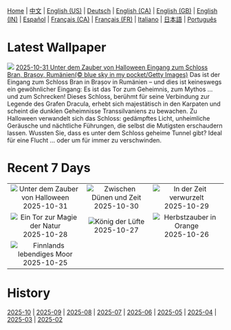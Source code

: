 [Home](../README.md) | [中文](zh-CN.md) | [English (US)](en-US.md) | [Deutsch](de-DE.md) | [English (CA)](en-CA.md) | [English (GB)](en-GB.md) | [English (IN)](en-IN.md) | [Español](es-ES.md) | [Français (CA)](fr-CA.md) | [Français (FR)](fr-FR.md) | [Italiano](it-IT.md) | [日本語](ja-JP.md) | [Português](pt-BR.md)

# Latest Wallpaper
![](https://www.bing.com/th?id=OHR.BranCastle_DE-DE1129139069_UHD.jpg)
[2025-10-31 Unter dem Zauber von Halloween Eingang zum Schloss Bran, Brașov, Rumänien(© blue sky in my pocket/Getty Images)](https://www.bing.com/th?id=OHR.BranCastle_DE-DE1129139069_UHD.jpg)
Das ist der Eingang zum Schloss Bran in Brașov in Rumänien – und dies ist keineswegs ein gewöhnlicher Eingang: Es ist das Tor zum Geheimnis, zum Mythos … und zum Schrecken! Dieses Schloss, berühmt für seine Verbindung zur Legende des Grafen Dracula, erhebt sich majestätisch in den Karpaten und scheint die dunklen Geheimnisse Transsilvaniens zu bewachen. Zu Halloween verwandelt sich das Schloss: gedämpftes Licht, unheimliche Geräusche und nächtliche Führungen, die selbst die Mutigsten erschaudern lassen. Wussten Sie, dass es unter dem Schloss geheime Tunnel gibt? Ideal für eine Flucht … oder um für immer zu verschwinden.

# Recent 7 Days
|  |  |  |
|:---:|:---:|:---:|
| ![](https://www.bing.com/th?id=OHR.BranCastle_DE-DE1129139069_400x240.jpg "Unter dem Zauber von Halloween") 2025-10-31 | ![](https://www.bing.com/th?id=OHR.PushkarFair_DE-DE2030410858_400x240.jpg "Zwischen Dünen und Zeit") 2025-10-30 | ![](https://www.bing.com/th?id=OHR.FanalForest_DE-DE4508530249_400x240.jpg "In der Zeit verwurzelt") 2025-10-29 |
| ![](https://www.bing.com/th?id=OHR.TepliceRocks_DE-DE1966832338_400x240.jpg "Ein Tor zur Magie der Natur") 2025-10-28 | ![](https://www.bing.com/th?id=OHR.AfricanRaven_DE-DE9134207646_400x240.jpg "König der Lüfte") 2025-10-27 | ![](https://www.bing.com/th?id=OHR.PumpkinFarm_DE-DE1674202755_400x240.jpg "Herbstzauber in Orange") 2025-10-26 |
| ![](https://www.bing.com/th?id=OHR.MartimoaapaFinland_DE-DE0136132064_400x240.jpg "Finnlands lebendiges Moor") 2025-10-25 |  |  |

# History
[2025-10](../archives/wallpaper/de-DE/w_2025_10.md) | [2025-09](../archives/wallpaper/de-DE/w_2025_09.md) | [2025-08](../archives/wallpaper/de-DE/w_2025_08.md) | [2025-07](../archives/wallpaper/de-DE/w_2025_07.md) | [2025-06](../archives/wallpaper/de-DE/w_2025_06.md) | [2025-05](../archives/wallpaper/de-DE/w_2025_05.md) | [2025-04](../archives/wallpaper/de-DE/w_2025_04.md) | [2025-03](../archives/wallpaper/de-DE/w_2025_03.md) | [2025-02](../archives/wallpaper/de-DE/w_2025_02.md)
